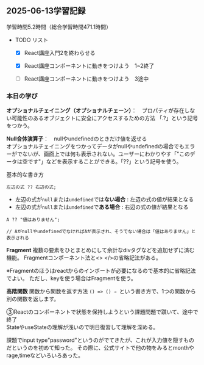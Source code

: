 ## 2025-06-13学習記録
学習時間5.2時間（総合学習時間471.1時間）

  - TODO リスト
    - [x] React講座入門2を終わらせる
    - [x] React講座コンポーネントに動きをつけよう　1~2終了
    - [ ] React講座コンポーネントに動きをつけよう　3途中
  

### 本日の学び
**オプショナルチェイニング（オプショナルチェーン）**：　プロパティが存在しない可能性のあるオブジェクトに安全にアクセスするための方法
「.?」という記号をつかう。

**Null合体演算子**：　nullやundefinedのときだけ値を返せる  
オプショナルチェイニングをつかってデータがnullやundefinedの場合でもエラーがでないが、画面上では何も表示されない。ユーザーにわかりやす「"このデータは空です"」などを表示することができる。「??」という記号を使う。

基本的な書き方
```
左辺の式 ?? 右辺の式;
```
- 左辺の式が`null`または`undefined`では**ない場合** : 左辺の式の値が結果となる
- 左辺の式が`null`または`undefined`で**ある場合** : 右辺の式の値が結果となる
```
A ?? "値はありません";

// AがnullやundefinedでなければAが表示され、そうでない場合は「値はありません」と表示される
```
**Fragment**
複数の要素をひとまとめにして余計なdivタグなどを追加せずに済む機能。
Fragmentコンポーネント法と<> </>の省略記法がある。

※Fragmentのほうはreactからのインポートが必要になるので基本的に省略記法でよい。
ただし、keyを使う場合はFragmentを使う。

**高階関数**
関数から関数を返す方法
```() => () ⇒ ```という書き方で、1つの関数から別の関数を返します。

③Reactのコンポーネントで状態を保持しようという課題問題で躓いて、途中で終了  
StateやuseStateの理解が浅いので明日復習して理解を深める。

課題でinput type"password"というのがでてきたが、これが入力値を隠すものだというのを初めて知った。
その際に、公式サイトで他の物をみるとmonthやrage,timeなどいろいろあった。
